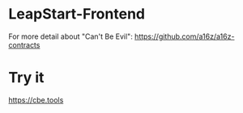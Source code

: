 # LeapStart-Frontend
For more detail about "Can't Be Evil": https://github.com/a16z/a16z-contracts
# Try it
https://cbe.tools
